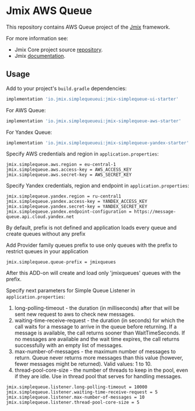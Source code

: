 # Jmix AWS Queue

This repository contains AWS Queue project of the [Jmix](https://jmix.io) framework.

For more information see:

* Jmix Core project source [repository](https://github.com/Haulmont/jmix-core).
* Jmix [documentation](https://docs.jmix.io).


## Usage

Add to your project's `build.gradle` dependencies:

```groovy
implementation 'io.jmix.simplequeueui:jmix-simplequeue-ui-starter'
```

For AWS Queue:
```groovy
implementation 'io.jmix.simplequeueui:jmix-simplequeue-aws-starter'
```

For Yandex Queue:
```groovy
implementation 'io.jmix.simplequeueui:jmix-simplequeue-yandex-starter'
```

Specify AWS credentials and region in `application.properties`:
```
jmix.simplequeue.aws.region = eu-central-1
jmix.simplequeue.aws.access-key = AWS_ACCESS_KEY
jmix.simplequeue.aws.secret-key = AWS_SECRET_KEY
```

Specify Yandex credentials, region and endpoint in `application.properties`:
```
jmix.simplequeue.yandex.region = ru-central1
jmix.simplequeue.yandex.access-key = YANDEX_ACCESS_KEY
jmix.simplequeue.yandex.secret-key = YANDEX_SECRET_KEY
jmix.simplequeue.yandex.endpoint-configuration = https://message-queue.api.cloud.yandex.net
```

By default, prefix is not defined and application loads every queue and
create queues without any prefix

Add Provider family queues prefix to use only queues with the prefix to restrict queues in your application
```
jmix.simplequeue.queue-prefix = jmixqueues
```

After this ADD-on will create and load only 'jmixqueues' queues with the prefix.


Specify next parameters for Simple Queue Listener in `application.properties`:
1. long-polling-timeout - the duration (in milliseconds) after that will be sent new request to aws to check new messages.
2. waiting-time-receive-request - the duration (in seconds) for which the call waits for a message to arrive in the queue before returning. If a message is available, the call returns sooner than WaitTimeSeconds. If no messages are available and the wait time expires, the call returns successfully with an empty list of messages.
3. max-number-of-messages - the maximum number of messages to return. Queue never returns more messages than this value (however, fewer messages might be returned). Valid values: 1 to 10.
4. thread-pool-core-size - the number of threads to keep in the pool, even if they are idle. Use in thread pool that serves for handling messages.

```
jmix.simplequeue.listener.long-polling-timeout = 10000
jmix.simplequeue.listener.waiting-time-receive-request = 5
jmix.simplequeue.listener.max-number-of-messages = 10
jmix.simplequeue.listener.thread-pool-core-size = 5
```